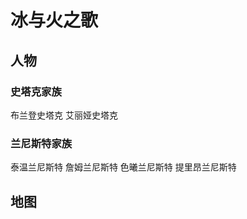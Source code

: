 # 冰与火之歌 #

## 人物 ##

### 史塔克家族 ###

布兰登史塔克
艾丽娅史塔克

### 兰尼斯特家族 ###

泰温兰尼斯特
詹姆兰尼斯特
色曦兰尼斯特
提里昂兰尼斯特

## 地图 ##
